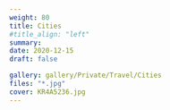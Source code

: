 ```yaml
---
weight: 80
title: Cities
#title_align: "left"
summary: 
date: 2020-12-15
draft: false

gallery: gallery/Private/Travel/Cities
files: "*.jpg"
cover: KR4A5236.jpg
---
```

